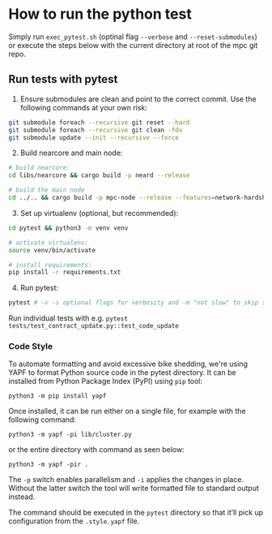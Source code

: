 # How to run the python test

Simply run `exec_pytest.sh` (optinal flag `--verbose` and `--reset-submodules`) or execute the steps below with the current directory at root of the mpc git repo.

## Run tests with pytest

1. Ensure submodules are clean and point to the correct commit. Use the following commands at your own risk:

```bash
git submodule foreach --recursive git reset --hard
git submodule foreach --recursive git clean -fdx
git submodule update --init --recursive --force
```

2. Build nearcore and main node:

```bash
# build nearcore:
cd libs/nearcore && cargo build -p neard --release

# build the main node
cd ../.. && cargo build -p mpc-node --release --features=network-hardship-simulation
```

3. Set up virtualenv (optional, but recommended):

```bash
cd pytest && python3 -m venv venv

# activate virtualenv:
source venv/bin/activate

# install requirements:
pip install -r requirements.txt
```

4. Run pytest:

```bash
pytest # -v -s optional flags for verbosity and -m "not slow" to skip slow tests
```

Run individual tests with e.g. `pytest tests/test_contract_update.py::test_code_update`

### Code Style

To automate formatting and avoid excessive bike shedding, we're using
YAPF to format Python source code in the pytest directory. It can be
installed from Python Package Index (PyPI) using `pip` tool:

    python3 -m pip install yapf

Once installed, it can be run either on a single file, for example
with the following command:

    python3 -m yapf -pi lib/cluster.py

or the entire directory with command as seen below:

    python3 -m yapf -pir .

The `-p` switch enables parallelism and `-i` applies the changes in
place. Without the latter switch the tool will write formatted file
to standard output instead.

The command should be executed in the `pytest` directory so that it’ll
pick up configuration from the `.style.yapf` file.
